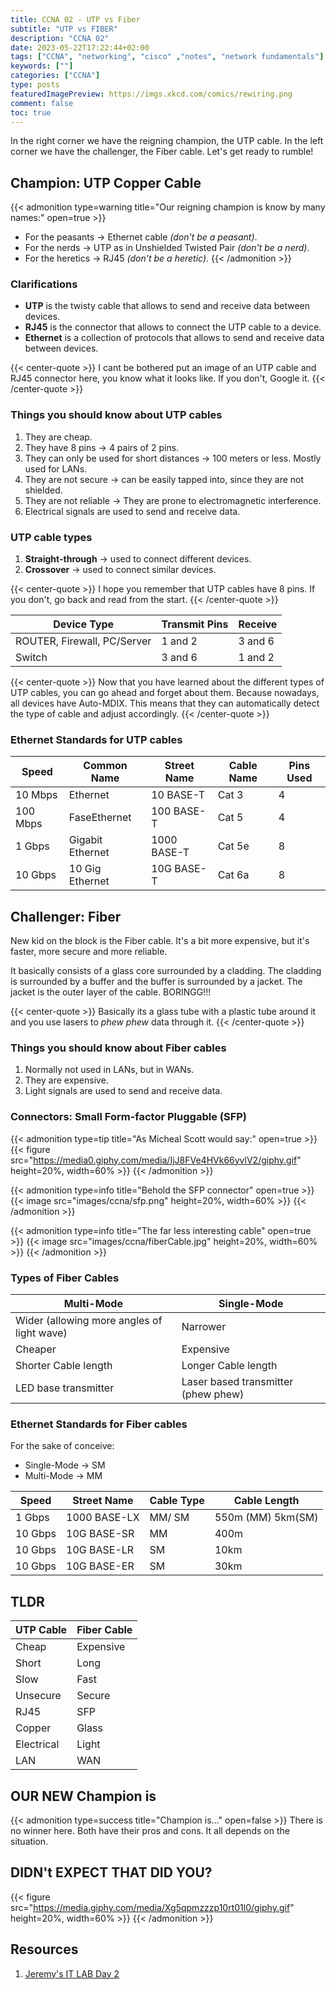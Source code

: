 ```yaml
---
title: CCNA 02 - UTP vs Fiber
subtitle: "UTP vs FIBER"
description: "CCNA 02"
date: 2023-05-22T17:22:44+02:00
tags: ["CCNA", "networking", "cisco" ,"notes", "network fundamentals"]
keywords: [""]
categories: ["CCNA"]
type: posts
featuredImagePreview: https://imgs.xkcd.com/comics/rewiring.png
comment: false
toc: true
---
```

In the right corner we have the reigning champion, the UTP cable. In the left corner we have the challenger, the Fiber cable. Let's get ready to rumble!
<!--more-->

## Champion: UTP Copper Cable

{{< admonition type=warning title="Our reigning champion is know by many names:" open=true >}}

- For the peasants &rarr; Ethernet cable *(don't be a peasant)*.
- For the nerds &rarr; UTP as in Unshielded Twisted Pair *(don't be a nerd)*.
- For the heretics &rarr; RJ45 *(don't be a heretic)*.
{{< /admonition >}}

### Clarifications

- **UTP** is the twisty cable that allows to send and receive data between devices.
- **RJ45** is the connector that allows to connect the UTP cable to a device.
- **Ethernet** is a collection of protocols that allows to send and receive data between devices.

{{< center-quote >}}
I cant be bothered put an image of an UTP cable and RJ45 connector here, you know what it looks like. If you don't, Google it.
{{< /center-quote >}}

### Things you should know about UTP cables

1. They are cheap.
2. They have 8 pins &rarr; 4 pairs of 2 pins.
3. They can only be used for short distances &rarr; 100 meters or less. Mostly used for LANs.
4. They are not secure &rarr; can be easily tapped into, since they are not shielded.
5. They are not reliable &rarr; They are prone to electromagnetic interference.
6. Electrical signals are used to send and receive data.

### UTP cable types

1. **Straight-through** &rarr; used to connect different devices.
2. **Crossover** &rarr; used to connect similar devices.

{{< center-quote >}}
I hope you remember that UTP cables have 8 pins. If you don't, go back and read from the start.
{{< /center-quote >}}  

| Device Type                 | Transmit Pins | Receive |
| --------------------------- | ------------- | ------- |
| ROUTER, Firewall, PC/Server | 1 and 2       | 3 and 6 |
| Switch                      | 3 and 6       | 1 and 2 |

{{< center-quote >}}
Now that you have learned about the different types of UTP cables, you can go ahead and forget about them. Because nowadays, all devices have Auto-MDIX. This means that they can automatically detect the type of cable and adjust accordingly.
{{< /center-quote >}}

### Ethernet Standards for UTP cables

| Speed    | Common Name      | Street Name | Cable Name | Pins Used |
| -------- | ---------------- | ----------- | ---------- | --------- |
| 10 Mbps  | Ethernet         | 10 BASE-T   | Cat 3      | 4         |
| 100 Mbps | FaseEthernet     | 100 BASE-T  | Cat 5      | 4         |
| 1 Gbps   | Gigabit Ethernet | 1000 BASE-T | Cat 5e     | 8         |
| 10 Gbps  | 10 Gig Ethernet  | 10G BASE-T  | Cat 6a     | 8         |

## Challenger: Fiber

New kid on the block is the Fiber cable. It's a bit more expensive, but it's faster, more secure and more reliable.

It basically consists of a glass core surrounded by a cladding. The cladding is surrounded by a buffer and the buffer is surrounded by a jacket. The jacket is the outer layer of the cable. BORINGG!!!

{{< center-quote >}}
Basically its a glass tube with a plastic tube around it and you use lasers to *phew phew* data through it.
{{< /center-quote >}}

### Things you should know about Fiber cables

1. Normally not used in LANs, but in WANs.
2. They are expensive.
3. Light signals are used to send and receive data.

### Connectors: Small Form-factor Pluggable (SFP)

{{< admonition type=tip title="As Micheal Scott would say:" open=true >}}
{{< figure src="https://media0.giphy.com/media/IjJ8FVe4HVk66yvlV2/giphy.gif" height=20%, width=60% >}}
{{< /admonition >}}

{{< admonition type=info title="Behold the SFP connector" open=true >}}
{{< image src="images/ccna/sfp.png" height=20%, width=60% >}}
{{< /admonition >}}

{{< admonition type=info title="The far less interesting cable" open=true >}}
{{< image src="images/ccna/fiberCable.jpg" height=20%, width=60% >}}
{{< /admonition >}}

### Types of Fiber Cables

| Multi-Mode                                 | Single-Mode                         |
| ------------------------------------------ | ----------------------------------- |
| Wider (allowing more angles of light wave) | Narrower                            |
| Cheaper                                    | Expensive                           |
| Shorter Cable length                       | Longer  Cable length                |
| LED base transmitter                       | Laser based transmitter (phew phew) |

### Ethernet Standards for Fiber cables

For the sake of conceive:

- Single-Mode &rarr; SM
- Multi-Mode &rarr; MM

| Speed   | Street Name  | Cable Type | Cable Length      |
| ------- | ------------ | ---------- | ----------------- |
| 1 Gbps  | 1000 BASE-LX | MM/ SM     | 550m (MM) 5km(SM) |
| 10 Gbps | 10G BASE-SR  | MM         | 400m              |
| 10 Gbps | 10G BASE-LR  | SM         | 10km              |
| 10 Gbps | 10G BASE-ER  | SM         | 30km              |

## TLDR

| UTP Cable  | Fiber Cable |
| ---------- | ----------- |
| Cheap      | Expensive   |
| Short      | Long        |
| Slow       | Fast        |
| Unsecure   | Secure      |
| RJ45       | SFP         |
| Copper     | Glass       |
| Electrical | Light       |
| LAN        | WAN         |

## OUR NEW Champion is

{{< admonition type=success title="Champion is..." open=false >}}
There is no winner here. Both have their pros and cons. It all depends on the situation.

## DIDN't EXPECT THAT DID YOU?

{{< figure src="https://media.giphy.com/media/Xg5qpmzzzp10rt01l0/giphy.gif" height=20%, width=60% >}}
{{< /admonition >}}

## Resources

1. [Jeremy's IT LAB Day 2](https://www.youtube.com/watch?v=ieTH5lVhNaY)
